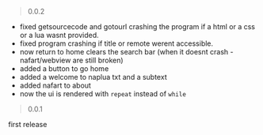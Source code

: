 > 0.0.2

- fixed getsourcecode and gotourl crashing the program if a html or a css or a lua wasnt provided.
- fixed program crashing if title or remote werent accessible.
- now return to home clears the search bar (when it doesnt crash - nafart/webview are still broken)
- added a button to go home
- added a welcome to naplua txt and a subtext
- added nafart to about
- now the ui is rendered with `repeat` instead of `while`

> 0.0.1

first release
